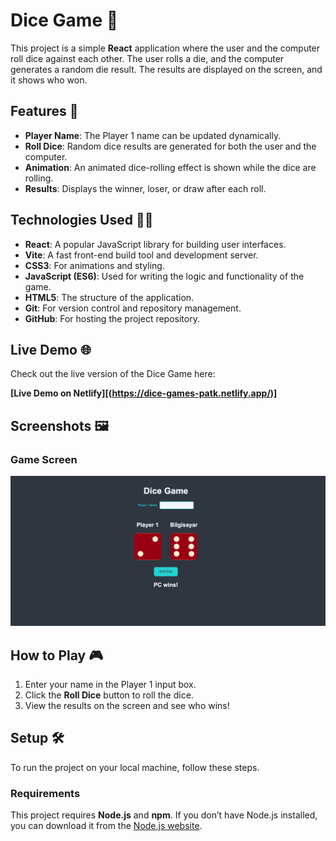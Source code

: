 # Dice Game 🎲

This project is a simple **React** application where the user and the computer roll dice against each other. The user rolls a die, and the computer generates a random die result. The results are displayed on the screen, and it shows who won.

## Features 🚀

- **Player Name**: The Player 1 name can be updated dynamically.
- **Roll Dice**: Random dice results are generated for both the user and the computer.
- **Animation**: An animated dice-rolling effect is shown while the dice are rolling.
- **Results**: Displays the winner, loser, or draw after each roll.

## Technologies Used 🧑‍💻

- **React**: A popular JavaScript library for building user interfaces.
- **Vite**: A fast front-end build tool and development server.
- **CSS3**: For animations and styling.
- **JavaScript (ES6)**: Used for writing the logic and functionality of the game.
- **HTML5**: The structure of the application.
- **Git**: For version control and repository management.
- **GitHub**: For hosting the project repository.

## Live Demo 🌐

Check out the live version of the Dice Game here:

**[Live Demo on Netlify][(https://dice-games-patk.netlify.app/)]**

## Screenshots 🖼️

### Game Screen

![Dice Game Screenshot](/public/images/DiceGame.png)

## How to Play 🎮

1. Enter your name in the Player 1 input box.
2. Click the **Roll Dice** button to roll the dice.
3. View the results on the screen and see who wins!

## Setup 🛠️

To run the project on your local machine, follow these steps.

### Requirements

This project requires **Node.js** and **npm**. If you don’t have Node.js installed, you can download it from the [Node.js website](https://nodejs.org/en/download/).
